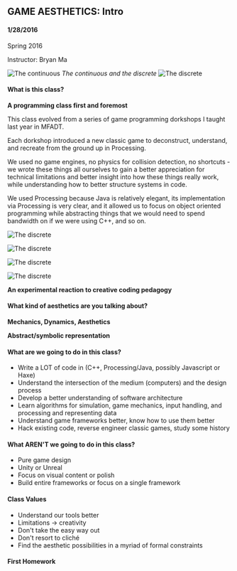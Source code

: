 ## GAME AESTHETICS: Intro
#### 1/28/2016

Spring 2016

Instructor: Bryan Ma

![The continuous](https://raw.githubusercontent.com/whoisbma/Game-Aesthetics-SP15/master/images/continuous.png "The continuous")
*The continuous and the discrete*
![The discrete](https://raw.githubusercontent.com/whoisbma/Game-Aesthetics-SP15/master/images/discrete.png "The discrete")

#### What is this class?

**A programming class first and foremost**

This class evolved from a series of game programming dorkshops I taught last year in MFADT.

Each dorkshop introduced a new classic game to deconstruct, understand, and recreate from the ground up in Processing. 

We used no game engines, no physics for collision detection, no shortcuts - we wrote these things all ourselves to gain a better appreciation for technical limitations and better insight into how these things really work, while understanding how to better structure systems in code.

We used Processing because Java is relatively elegant, its implementation via Processing is very clear, and it allowed us to focus on object oriented programming while abstracting things that we would need to spend bandwidth on if we were using C++, and so on. 

![The discrete](https://raw.githubusercontent.com/whoisbma/Game-Aesthetics-SP15/master/images/asteroids.gif "Asteroids dorkshop")

![The discrete](https://raw.githubusercontent.com/whoisbma/Game-Aesthetics-SP15/master/images/tetris.gif "Tetris dorkshop")

![The discrete](https://raw.githubusercontent.com/whoisbma/Game-Aesthetics-SP15/master/images/platformer.gif "Platformer dorkshop")

![The discrete](https://raw.githubusercontent.com/whoisbma/Game-Aesthetics-SP15/master/images/svenhead.jpg "Haxe/Flixel dorkshop")








**An experimental reaction to creative coding pedagogy**

#### What kind of aesthetics are you talking about?

**Mechanics, Dynamics, Aesthetics**

**Abstract/symbolic representation**

#### What are we going to do in this class?

* Write a LOT of code in (C++, Processing/Java, possibly Javascript or Haxe)
* Understand the intersection of the medium (computers) and the design process
* Develop a better understanding of software architecture
* Learn algorithms for simulation, game mechanics, input handling, and processing and representing data
* Understand game frameworks better, know how to use them better
* Hack existing code, reverse engineer classic games, study some history

#### What AREN'T we going to do in this class?

* Pure game design
* Unity or Unreal
* Focus on visual content or polish
* Build entire frameworks or focus on a single framework

#### Class Values

* Understand our tools better
* Limitations -> creativity
* Don't take the easy way out
* Don't resort to cliché
* Find the aesthetic possibilities in a myriad of formal constraints

#### First Homework